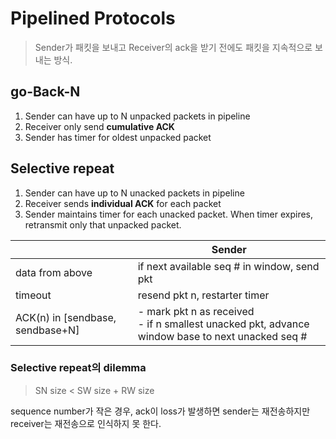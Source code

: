# Pipelined Protocols

> Sender가 패킷을 보내고 Receiver의 ack을 받기 전에도 패킷을 지속적으로 보내는 방식.

## go-Back-N

1. Sender can have up to N unpacked packets in pipeline
2. Receiver only send **cumulative ACK**
3. Sender has timer for oldest unpacked packet

## Selective repeat

1. Sender can have up to N unacked packets in pipeline
2. Receiver sends **individual ACK** for each packet
3. Sender maintains timer for each unacked packet. When timer expires, retransmit only that unpacked packet.

|                                  | Sender                                                                                              |
| -------------------------------- | --------------------------------------------------------------------------------------------------- |
| data from above                  | if next available seq # in window, send pkt                                                         |
| timeout                          | resend pkt n, restarter timer                                                                       |
| ACK(n) in [sendbase, sendbase+N] | - mark pkt n as received <br>- if n smallest unacked pkt, advance window base to next unacked seq # |

### Selective repeat의 dilemma

> SN size < SW size + RW size

sequence number가 작은 경우, ack이 loss가 발생하면 sender는 재전송하지만 receiver는 재전송으로 인식하지 못 한다.
